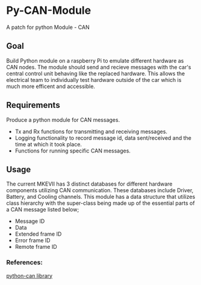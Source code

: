 
# Py-CAN-Module
A patch for python Module - CAN

## Goal
Build Python module on a raspberry Pi to emulate different hardware as CAN nodes. The module should send and recieve messages with the car's central control unit behaving like the replaced hardware. This allows the electrical team to individually test hardware outside of the car which is much more efficent and accessible.

## Requirements
Produce a python module for CAN messages.
- Tx and Rx functions for transmitting and receiving messages.
- Logging functionality to record message id, data sent/received and the time at which it took place.
- Functions for running specific CAN messages.
## Usage
The current MKEVII has 3 distinct databases for different hardware components utilizing CAN communication. These databases include Driver, Battery, and Cooling channels. This module has a data structure that utilizes class hierarchy with the super-class being made up of the essential parts of a CAN message listed below; 
- Message ID
- Data
- Extended frame ID
- Error frame ID
- Remote frame ID
### References:
[python-can library](https://python-can.readthedocs.io/en/stable/index.html)
